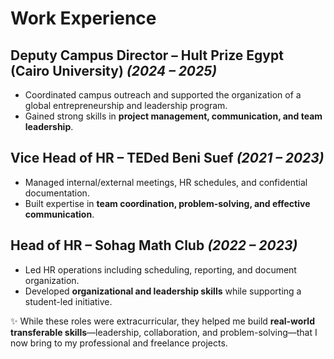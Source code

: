# Work Experience  

## Deputy Campus Director – Hult Prize Egypt (Cairo University) *(2024 – 2025)*  
- Coordinated campus outreach and supported the organization of a global entrepreneurship and leadership program.  
- Gained strong skills in **project management, communication, and team leadership**.  

## Vice Head of HR – TEDed Beni Suef *(2021 – 2023)*  
- Managed internal/external meetings, HR schedules, and confidential documentation.  
- Built expertise in **team coordination, problem-solving, and effective communication**.  

## Head of HR – Sohag Math Club *(2022 – 2023)*  
- Led HR operations including scheduling, reporting, and document organization.  
- Developed **organizational and leadership skills** while supporting a student-led initiative.  

✨ While these roles were extracurricular, they helped me build **real-world transferable skills**—leadership, collaboration, and problem-solving—that I now bring to my professional and freelance projects.  
